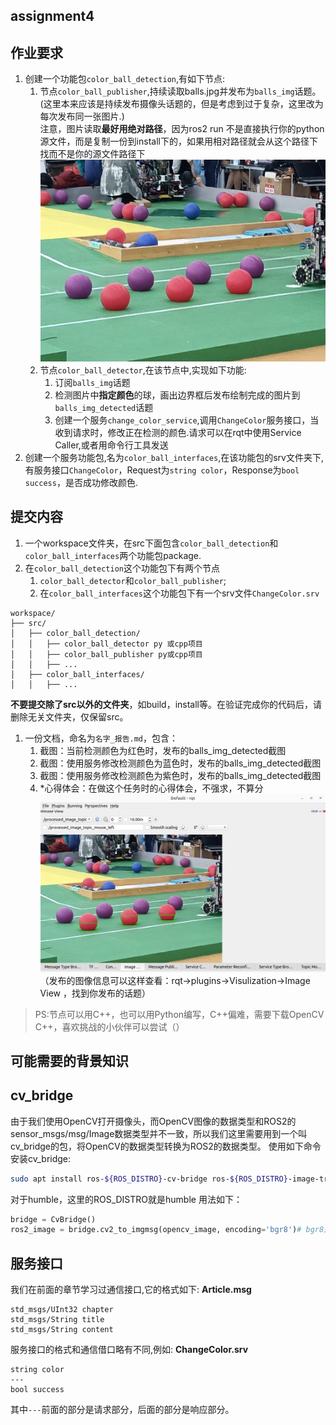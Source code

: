 
## assignment4

## 作业要求
1. 创建一个功能包`color_ball_detection`,有如下节点:
   1. 节点`color_ball_publisher`,持续读取balls.jpg并发布为`balls_img`话题。(这里本来应该是持续发布摄像头话题的，但是考虑到过于复杂，这里改为每次发布同一张图片.)  
   注意，图片读取**最好用绝对路径**，因为ros2 run 不是直接执行你的python源文件，而是复制一份到install下的，如果用相对路径就会从这个路径下找而不是你的源文件路径下
   ![alt text](balls.jpg)
   2. 节点`color_ball_detector`,在该节点中,实现如下功能:
      1. 订阅`balls_img`话题
      2. 检测图片中**指定颜色**的球，画出边界框后发布绘制完成的图片到`balls_img_detected`话题
      3. 创建一个服务`change_color_service`,调用`ChangeColor`服务接口，当收到请求时，修改正在检测的颜色.请求可以在rqt中使用Service Caller,或者用命令行工具发送
2. 创建一个服务功能包,名为`color_ball_interfaces`,在该功能包的srv文件夹下,有服务接口`ChangeColor`，Request为`string color`，Response为`bool success`，是否成功修改颜色.
## 提交内容
1. 一个workspace文件夹，在src下面包含`color_ball_detection`和`color_ball_interfaces`两个功能包package.
2. 在`color_ball_detection`这个功能包下有两个节点
   1. `color_ball_detector`和`color_ball_publisher`;
   2. 在`color_ball_interfaces`这个功能包下有一个srv文件`ChangeColor.srv`

```
workspace/
├── src/
│   ├── color_ball_detection/
│   │   ├── color_ball_detector py 或cpp项目
│   │   ├── color_ball_publisher py或cpp项目
│   │   ├── ...
│   ├── color_ball_interfaces/
│   │   ├── ...

```
**不要提交除了src以外的文件夹**，如build，install等。在验证完成你的代码后，请删除无关文件夹，仅保留src。
1. 一份文档，命名为`名字_报告.md`，包含：
   1. 截图：当前检测颜色为红色时，发布的balls_img_detected截图
   2. 截图：使用服务修改检测颜色为蓝色时，发布的balls_img_detected截图
   3. 截图：使用服务修改检测颜色为紫色时，发布的balls_img_detected截图
   4. *心得体会：在做这个任务时的心得体会，不强求，不算分
![alt text](<imgs/image copy 25.png>)
（发布的图像信息可以这样查看：rqt->plugins->Visulization->Image View ，找到你发布的话题）

>PS:节点可以用C++，也可以用Python编写，C++偏难，需要下载OpenCV C++，喜欢挑战的小伙伴可以尝试（）

## 可能需要的背景知识
## cv_bridge
由于我们使用OpenCV打开摄像头，而OpenCV图像的数据类型和ROS2的sensor_msgs/msg/Image数据类型并不一致，所以我们这里需要用到一个叫cv_bridge的包，将OpenCV的数据类型转换为ROS2的数据类型。
使用如下命令安装cv_bridge:
```bash
sudo apt install ros-${ROS_DISTRO}-cv-bridge ros-${ROS_DISTRO}-image-transport
```
对于humble，这里的ROS_DISTRO就是humble
用法如下：
``` python
bridge = CvBridge()
ros2_image = bridge.cv2_to_imgmsg(opencv_image, encoding='bgr8')# bgr8是sensor_msgs/msg/Image的默认编码，必加的
```
## 服务接口
我们在前面的章节学习过通信接口,它的格式如下:
**Article.msg**
```
std_msgs/UInt32 chapter
std_msgs/String title
std_msgs/String content
```
服务接口的格式和通信借口略有不同,例如:
**ChangeColor.srv**
```
string color
---
bool success
```
其中`---`前面的部分是请求部分，后面的部分是响应部分。